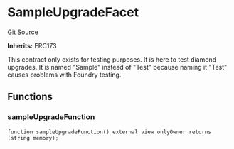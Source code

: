 # SampleUpgradeFacet
[Git Source](https://github.com/thrackle-io/tron/blob/a0e7b20980bb06404eb010a144cfad3764962831/src/protocol/diamond/SampleUpgradeFacet.sol)

**Inherits:**
ERC173

This contract only exists for testing purposes. It is here to test diamond upgrades. It is named "Sample" instead
of "Test" because naming it "Test" causes problems with Foundry testing.


## Functions
### sampleUpgradeFunction


```solidity
function sampleUpgradeFunction() external view onlyOwner returns (string memory);
```

